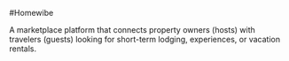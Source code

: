 #Homewibe

A marketplace platform that connects property owners (hosts) with travelers (guests) looking for short-term lodging, experiences, or vacation rentals.